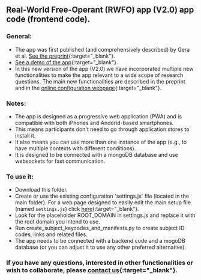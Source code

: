 ## Real-World Free-Operant (RWFO) app (V2.0) app code (frontend code).

### General:
- The app was first published (and comprehensively described) by Gera et al. [See the preprint](https://psyarxiv.com/kgqun/){:target="_blank"}.
- [See a demo of the app](https://ranigera.github.io/RWFO_app_demo/){:target="_blank"}.
- In this new version of the app (V2.0) we have incorporated multiple new functionalities to make the app relevant to a wide scope of research questions. The main new functionalities are described in the preprint and in the [online configuration webpage](https://ranigera.github.io/RWFO_app_setup/){:target="_blank"}.

### Notes:
* The app is designed as a progressive web application (PWA) and is compatible with both iPhones and Andorid-based smartphones.
* This means participants don't need to go through application stores to install it.
* It also means you can use more than one instance of the app (e.g., to have multiple contexts with different conditions).
* It is designed to be connected with a mongoDB database and use websockets for fast communication.

### To use it: 
* Download this folder.
* Create or use the existing configuration 'settings.js' file (located in the main folder). For a web page designed to easily edit the main setup file (named `settings.js`) click [here](https://ranigera.github.io/RWFO_app_setup/){:target="_blank"}.
* Look for the placeholder ROOT_DOMAIN in settings.js and replace it with the root domain you intend to use.
* Run create_subject_keycodes_and_manifests.py to create subject ID codes, links and related files.
* The app needs to be connected with a backend code and a mogoDB database (or you can adjust it to use any other preferred alternative).


### If you have any questions, interested in other functionalities or wish to collaborate, please [contact us](mailto:ranigera.aristo@gmail.com">){:target="_blank"}.